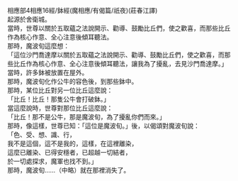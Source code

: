 相應部4相應16經/鉢經(魔相應/有偈篇/祇夜)(莊春江譯)  
起源於舍衛城。  
當時，世尊以關於五取蘊之法說開示、勸導、鼓勵比丘們，使之歡喜，而那些比丘作為核心作意、全心注意後傾耳聽法。  
那時，魔波旬這麼想：  
「這位沙門喬達摩以關於五取蘊之法說開示、勸導、鼓勵比丘們，使之歡喜，而那些比丘作為核心作意、全心注意後傾耳聽法，讓我為了擾亂，去見沙門喬達摩。」  
當時，許多鉢被放置在屋外。  
那時，魔波旬化作公牛的容色後，到那些鉢中。  
那時，某位比丘對另一位比丘這麼說：  
「比丘！比丘！那隻公牛會打破鉢。」  
當這麼說時，世尊對那位比丘這麼說：  
「比丘！那不是公牛，那是魔波旬，為了擾亂你們而來。」  
那時，像這樣，世尊已知：「這位是魔波旬。」後，以偈頌對魔波旬說：  
「色、受、想、識、行，  
我不是這個，這不是我的，這樣，在這裡離染，  
這麼已離染、已得安穩者，已超越一切結者，  
於一切處探求，魔軍也找不到。」  
那時，魔波旬……（中略）就在那裡消失了。  
  
  
